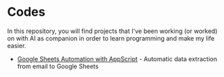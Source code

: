 # Codes

In this repository, you will find projects that I've been working (or worked) on with AI as companion in order to learn programming and make my life easier.

- [Google Sheets Automation with AppScript](./GoogleSheets_Automation/) - Automatic data extraction from email to Google Sheets